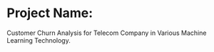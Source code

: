 # Project Name:
Customer Churn Analysis for Telecom Company in Various Machine Learning Technology.
